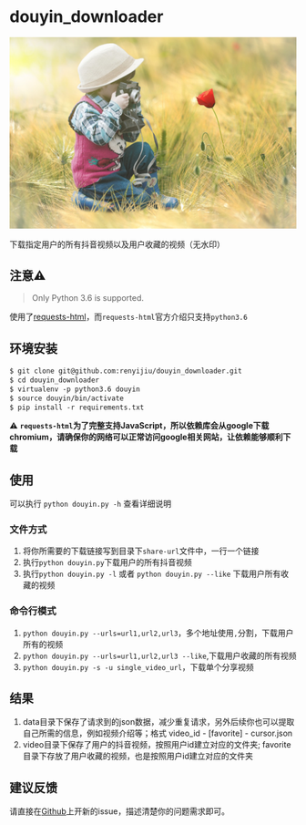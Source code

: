 # douyin_downloader

![](./tmp/flower.jpg)


下载指定用户的所有抖音视频以及用户收藏的视频（无水印）

## 注意⚠️

> Only Python 3.6 is supported.

使用了[requests-html](https://github.com/oldani/requests-html)，而`requests-html`官方介绍只支持`python3.6`

## 环境安装

```shell
$ git clone git@github.com:renyijiu/douyin_downloader.git
$ cd douyin_downloader
$ virtualenv -p python3.6 douyin
$ source douyin/bin/activate
$ pip install -r requirements.txt

```

⚠️ **`requests-html`为了完整支持JavaScript，所以依赖库会从google下载chromium，请确保你的网络可以正常访问google相关网站，让依赖能够顺利下载**

## 使用

可以执行 `python douyin.py -h` 查看详细说明

### 文件方式

1. 将你所需要的下载链接写到目录下`share-url`文件中，一行一个链接
2. 执行`python douyin.py`下载用户的所有抖音视频
3. 执行`python douyin.py -l` 或者 `python douyin.py --like` 下载用户所有收藏的视频

### 命令行模式

1. `python douyin.py --urls=url1,url2,url3`，多个地址使用`,`分割，下载用户所有的视频
2. `python douyin.py --urls=url1,url2,url3 --like`,下载用户收藏的所有视频
3. `python douyin.py -s -u single_video_url`，下载单个分享视频

## 结果

1. data目录下保存了请求到的json数据，减少重复请求，另外后续你也可以提取自己所需的信息，例如视频介绍等；格式 video_id - [favorite] - cursor.json
2. video目录下保存了用户的抖音视频，按照用户id建立对应的文件夹; favorite目录下存放了用户收藏的视频，也是按照用户id建立对应的文件夹

## 建议反馈

请直接在[Github](https://github.com/renyijiu/douyin_downloader/issues)上开新的issue，描述清楚你的问题需求即可。
